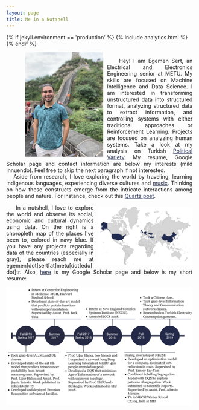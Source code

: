 ```yaml
---
layout: page
title: Me in a Nutshell
---
```


<style>
.button--nav {
  color: #202A4F;
}
.footer {
  background-color:#202A4F;
}
.footer a {
  color: white;
}
.footer small {
  color: white;
}
a {
  color:#202A4F;
}
.bio-container {
  display: flex;
  flex-flow: row wrap;
}
.bio {
  text-align: left;
}
.text {
  padding-right: 2%;
  width: 100%;
  float: right;
}
.image {
  width: 42%;
  margin-right:2%;
}
</style>

{% if jekyll.environment == 'production' %}
{% include analytics.html %}
{% endif %}

<div class='bio-container'>
  <span class='bio text'>
    <img src='/assets/me_irl.jpg' class='image' align='left' HSPACE="50px"/>
    <p style='margin-bottom:0; text-align: justify; text-justify: inter-word;'>
    &nbsp;&nbsp;&nbsp;&nbsp;Hey! I am Egemen Sert, an Electrical and Electronics Engineering senior at METU.
    My skills are focused on Machine Intelligence and Data Science. I am interested in
    transforming unstructured data into structured format, analyzing
    structured data to extract information, and controlling systems with either
    traditional approaches or Reinforcement Learning. Projects are focused on analyzing
    human systems. Take a look at my analysis on Turkish <a href='/politics/turkey/2019/08/26/characterizing-political-participation/'>Political Variety</a>. My resume, Google Scholar page and contact information are below my interests (mild innuendo). Feel free to skip the next paragraph if not interested. <br/>
    &nbsp;&nbsp;&nbsp;Aside from research, I love exploring the world by traveling,
    learning indigenous languages, experiencing diverse cultures and <a href='https://open.spotify.com/playlist/1K1WQUtinIzfSn7AqrRrLI?si=hT7k7DO_T_Cnqh6cx8xDFQ'>music</a>. Thinking on how these constructs emerge from the intricate interactions among people and nature. For instance, check out this <a href='https://qz.com/1176962/map-how-the-word-tea-spread-over-land-and-sea-to-conquer-the-world/'>Quartz post</a>.
    <img src='/assets/beento.png' class='image' align='right' style='margin-left: 10px; margin-right:0; margin-top:20px; width:18em;'/>
    </p>
    <p style='text-align: justify; text-justify: inter-word;'>
    &nbsp;&nbsp;&nbsp;&nbsp;In a nutshell, I love to explore the world and observe its social, economic and cultural dynamics using data. On the right is a choropleth map of the places I've been to, colored in navy blue. If you have any projects regarding data of the countries (especially in gray), please reach me at egemen[dot]sert[at]metu[dot]edu[dot]tr. Also, <a href='https://scholar.google.com.tr/citations?user=18w61Q8AAAAJ&hl=tr&oi=ao'>here</a> is my Google Scholar page and below is my short resume:
    </p>
     <img src='/assets/infogram_2.png'/>

  </span>
</div>
